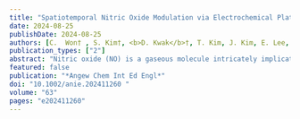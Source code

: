 ```yaml
---
title: "Spatiotemporal Nitric Oxide Modulation via Electrochemical Platform to Profile Tumor Cell Response"
date: 2024-08-25
publishDate: 2024-08-25
authors: [C.  Won† , S. Kim†, <b>D. Kwak</b>†, T. Kim, J. Kim, E. Lee, S. Kim, <b>Adith. R. V</b>, <b>S. Ringe*</b>, H. I. Kim*, K. Jin*]
publication_types: ["2"]
abstract: "Nitric oxide (NO) is a gaseous molecule intricately implicated in oncologic processes, encompassing the modulation of angiogenesis and instigating apoptosis. Investigation of the antitumor effects of NO is currently underway, necessitating a detailed understanding of its cellular-level reactions. Regulating the behavior of radical NO species has been a significant challenge, primarily due to its instability in aqueous environments by rapid O<sub>2</sub>-induced degradation. In this study, we devised an electrochemical platform to investigate the cellular responses to reactive gaseous molecules. Our designed platform precisely controlled the NO flux and diffusion rates of NO to tumor cells. COMSOL Multiphysics calculations based on diffusion and reaction kinetics were conducted to simulate the behavior of electrochemically generated NO. We discerned that the effective distance, NO flux, and electrolysis duration are pivotal factors governing cellular response by NO."
featured: false
publication: "*Angew Chem Int Ed Engl*"
doi: "10.1002/anie.202411260 "
volume: "63"
pages: "e202411260"
---
```


